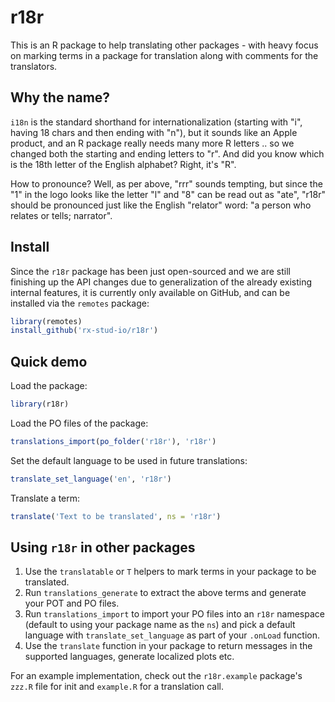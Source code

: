 # r18r

This is an R package to help translating other packages - with heavy focus on marking terms in a package for translation along with comments for the translators.

## Why the name?

`i18n` is the standard shorthand for internationalization (starting with "i", having 18 chars and then ending with "n"), but it sounds like an Apple product, and an R package really needs many more R letters .. so we changed both the starting and ending letters to "r". And did you know which is the 18th letter of the English alphabet? Right, it's "R".

How to pronounce? Well, as per above, "rrr" sounds tempting, but since the "1" in the logo looks like the letter "l" and "8" can be read out as "ate", "r18r" should be pronounced just like the English "relator" word: "a person who relates or tells; narrator".

## Install

Since the `r18r` package  has been just open-sourced and we are still finishing up the API changes due to generalization of the already existing internal features, it is currently only available on GitHub, and can be installed via the `remotes` package:

```r
library(remotes)
install_github('rx-stud-io/r18r')
```

## Quick demo

Load the package:

```r
library(r18r)
```

Load the PO files of the package:

```r
translations_import(po_folder('r18r'), 'r18r')
```

Set the default language to be used in future translations:

```r
translate_set_language('en', 'r18r')
```

Translate a term:

```r
translate('Text to be translated', ns = 'r18r')
```

## Using `r18r` in other packages

1. Use the `translatable` or `T` helpers to mark terms in your package to be translated.
2. Run `translations_generate` to extract the above terms and generate your POT and PO files.
3. Run `translations_import` to import your PO files into an `r18r` namespace (default to using your package name as the `ns`) and pick a default language with `translate_set_language` as part of your `.onLoad` function.
4. Use the `translate` function in your package to return messages in the supported languages, generate localized plots etc.

For an example implementation, check out the `r18r.example` package's `zzz.R` file for init and `example.R` for a translation call.
